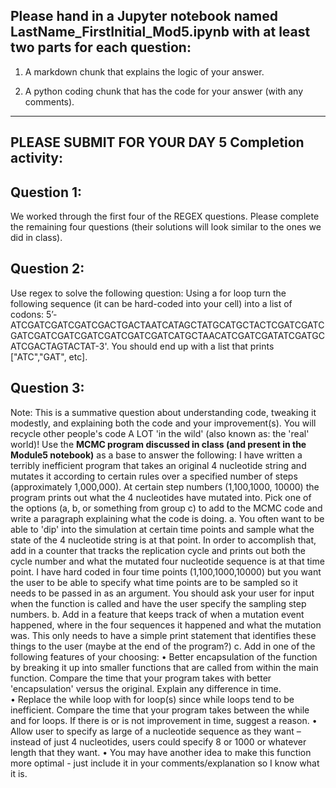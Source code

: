 ## Please hand in a Jupyter notebook named LastName_FirstInitial_Mod5.ipynb with at least two parts for each question: 

1. A markdown chunk that explains the logic of your answer.

2. A python coding chunk that has the code for your answer (with any comments). 

-----------------------------------

## PLEASE SUBMIT FOR YOUR DAY 5 Completion activity: 

## Question 1:
We worked through the first four of the REGEX questions. Please complete the remaining four questions (their solutions will look similar to the ones we did in class).

## Question 2: 
Use regex to solve the following question:
Using a for loop turn the following sequence (it can be hard-coded into your cell) into a list of codons:  5’- ATCGATCGATCGATCGACTGACTAATCATAGCTATGCATGCTACTCGATCGATCGATCGATCGATCGATCGATCGATCGATCATGCTAACATCGATCGATATCGATGCATCGACTAGTACTAT-3'. You should end up with a list that prints ["ATC","GAT", etc].
## Question 3:
Note: This is a summative question about understanding code, tweaking it modestly, and explaining both the code and your improvement(s). You will recycle other people's code A LOT 'in the wild' (also known as: the 'real' world)! Use the **MCMC program discussed in class (and present in the Module5 notebook)** as a base to answer the following: I have written a terribly inefficient program that takes an original 4 nucleotide string and mutates it according to certain rules over a specified number of steps (approximately 1,000,000). At certain step numbers (1,100,1000, 10000) the program prints out what the 4 nucleotides have mutated into. Pick one of the options (a, b, or something from group c) to add to the MCMC code and write a paragraph explaining what the code is doing. 
a. You often want to be able to 'dip' into the simulation at certain time points and sample what the state of the 4 nucleotide string is at that point. In order to accomplish that, add in a counter that tracks the replication cycle and prints out both the cycle number and what the mutated four nucleotide sequence is at that time point. I have hard coded in four time points (1,100,1000,10000) but you want the user to be able to specify what time points are to be sampled so it needs to be passed in as an argument. You should ask your user for input when the function is called and have the user specify the sampling step numbers. 
b. Add in a feature that keeps track of when a mutation event happened, where in the four sequences it happened and what the mutation was. This only needs to have a simple print statement that identifies these things to the user (maybe at the end of the program?)
c. Add in one of the following features of your choosing:
•    Better encapsulation of the function by breaking it up into smaller functions that are called from within the main function. Compare the time that your program takes with better 'encapsulation' versus the original. Explain any difference in time.  
•    Replace the while loop with for loop(s) since while loops tend to be inefficient. Compare the time that your program takes between the while and for loops. If there is or is not improvement in time, suggest a reason. 
•     Allow user to specify as large of a nucleotide sequence as they want – instead of just 4 nucleotides, users could specify 8 or 1000 or whatever length that they want. 
•    You may have another idea to make this function more optimal - just include it in your comments/explanation so I know what it is. 
